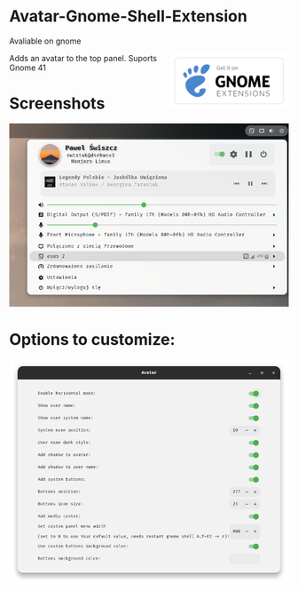 # Avatar-Gnome-Shell-Extension

Avaliable on gnome 

[<img src="assets/get-it-on-ego.svg" height="100" align="right">](https://extensions.gnome.org/extension/4782/avatar/)

Adds an avatar to the top panel. Suports Gnome 41

# Screenshots

<img src="assets/2.png">

# Options to customize:

<img src="assets/options.png">
